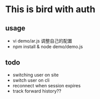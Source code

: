 # This is bird with auth

## usage

- vi demo/ar.js 调整自己的配置
- npm install & node demo/demo.js


## todo

- switching user on site
- switch user on cli
- reconnect when session expires
- track forward history??